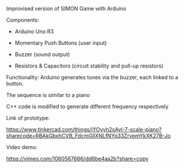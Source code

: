Improvised version of SIMON Game with Arduino



Components:

- Arduino Uno R3

- Momentary Push Buttons (user input)

- Buzzer (sound output)

- Resistors & Capacitors (circuit stability and pull-up resistors)



Functionality:
Arduino generates tones via the buzzer, each linked to a button.

The sequence is similar to a piano

C++ code is modified to generate different frequency respectively




Link of prototype:

https://www.tinkercad.com/things/jYOyyh2sAyI-7-scale-piano?sharecode=RBAkGbxhCVB_FdcmGlIXNLfNYq33ZrvpmYkXK27B-Jo


Video demo:

https://vimeo.com/1060567666/dd6be4aa2b?share=copy
